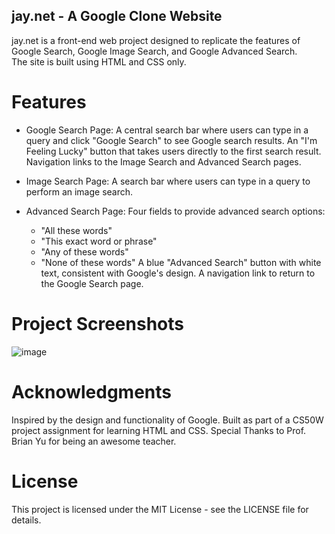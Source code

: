 ## jay.net - A Google Clone Website
jay.net is a front-end web project designed to replicate the features of Google Search, Google Image Search, and Google Advanced Search. <br/>
The site is built using HTML and CSS only. 

# Features

- Google Search Page:
  A central search bar where users can type in a query and click "Google Search" to see Google search results.
  An "I'm Feeling Lucky" button that takes users directly to the first search result.
  Navigation links to the Image Search and Advanced Search pages.

- Image Search Page:
  A search bar where users can type in a query to perform an image search.

- Advanced Search Page:
  Four fields to provide advanced search options:
  - "All these words"
  - "This exact word or phrase"
  - "Any of these words"
  - "None of these words"
  A blue "Advanced Search" button with white text, consistent with Google's design.
  A navigation link to return to the Google Search page.

# Project Screenshots
![image](https://github.com/user-attachments/assets/bcf33562-b911-4cc1-ace2-9e053d909c83)

# Acknowledgments
Inspired by the design and functionality of Google.
Built as part of a CS50W project assignment for learning HTML and CSS.
Special Thanks to Prof. Brian Yu for being an awesome teacher.

# License
This project is licensed under the MIT License - see the LICENSE file for details.
